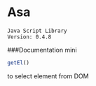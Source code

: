 # Asa
    Java Script Library
    Version: 0.4.8




###Documentation mini

```javascript
getEl()
``` 
to select element from DOM


